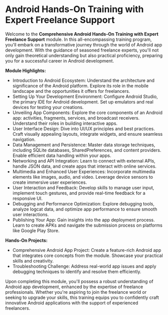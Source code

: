 # Android Hands-On Training with Expert Freelance Support

Welcome to the **Comprehensive Android Hands-On Training with Expert Freelance Support** module. In this all-encompassing training program, you'll embark on a transformative journey through the world of Android app development. With the guidance of seasoned freelance experts, you'll not only gain theoretical understanding but also practical proficiency, preparing you for a successful career in Android development.

**Module Highlights:**

- Introduction to Android Ecosystem: Understand the architecture and significance of the Android platform. Explore its role in the mobile landscape and the opportunities it offers for freelancers.
- Setting Up Your Development Environment: Configure Android Studio, the primary IDE for Android development. Set up emulators and real devices for testing your creations.
- Unveiling App Components: Explore the core components of an Android app: activities, fragments, services, and broadcast receivers. Understand their roles in building interactive apps.
- User Interface Design: Dive into UI/UX principles and best practices. Craft visually appealing layouts, integrate widgets, and ensure seamless navigation.
- Data Management and Persistence: Master data storage techniques, including SQLite databases, SharedPreferences, and content providers. Enable efficient data handling within your apps.
- Networking and API Integration: Learn to connect with external APIs, handle JSON data, and create apps that interact with online services.
- Multimedia and Enhanced User Experiences: Incorporate multimedia elements like images, audio, and video. Leverage device sensors to create immersive user experiences.
- User Interaction and Feedback: Develop skills to manage user input, implement touch gestures, and provide real-time feedback for a responsive UI.
- Debugging and Performance Optimization: Explore debugging tools, analyze logcat data, and optimize app performance to ensure smooth user interactions.
- Publishing Your App: Gain insights into the app deployment process. Learn to create APKs and navigate the submission process on platforms like Google Play Store.

**Hands-On Projects:**

- Comprehensive Android App Project: Create a feature-rich Android app that integrates core concepts from the module. Showcase your practical skills and creativity.
- Troubleshooting Challenge: Address real-world app issues and apply debugging techniques to identify and resolve them efficiently.

Upon completing this module, you'll possess a robust understanding of Android app development, enhanced by the expertise of freelance professionals. Whether you're aspiring to join the freelance world or seeking to upgrade your skills, this training equips you to confidently craft innovative Android applications with the support of experienced freelancers.
